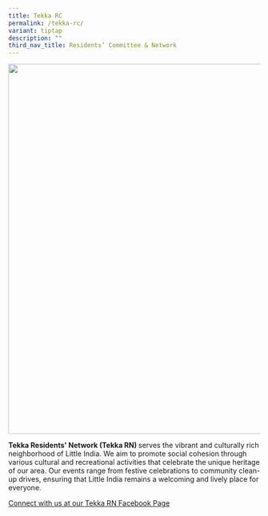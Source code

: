 ```yaml
---
title: Tekka RC
permalink: /tekka-rc/
variant: tiptap
description: ""
third_nav_title: Residents’ Committee & Network
---
```

<div class="isomer-image-wrapper">
<img style="width: 740px; color: rgb(0, 0, 0); font-family: system-ui, -apple-system, &quot;system-ui&quot;, &quot;Segoe UI&quot;, Roboto, Oxygen, Ubuntu, Cantarell, &quot;Open Sans&quot;, &quot;Helvetica Neue&quot;, sans-serif; font-size: medium; font-style: normal; font-variant-ligatures: normal; font-variant-caps: normal; font-weight: 400; letter-spacing: normal; orphans: 2; text-align: start; text-indent: 0px; text-transform: none; widows: 2; word-spacing: 0px; -webkit-text-stroke-width: 0px; white-space: normal; text-decoration-thickness: initial; text-decoration-style: initial; text-decoration-color: initial;" height="auto" width="100%" src="https://moca.sgp1.cdn.digitaloceanspaces.com/Our%20Communities/64f70d548028f26774a84dbe_25%2520%2526%252026%2520July%25202022(17).webp">
</div>
<p><strong>Tekka Residents' Network (Tekka RN) </strong>serves the vibrant
and culturally rich neighborhood of Little India. We aim to promote social
cohesion through various cultural and recreational activities that celebrate
the unique heritage of our area. Our events range from festive celebrations
to community clean-up drives, ensuring that Little India remains a welcoming
and lively place for everyone.</p>
<p><a href="https://www.facebook.com/TekkaRCSG" rel="noopener noreferrer nofollow" target="_blank">Connect with us at our Tekka RN Facebook Page</a>
</p>
<p></p>